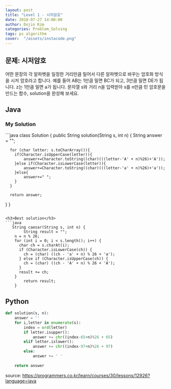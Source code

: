 ```yaml
---
layout: post
title: "Level 1 - 시저암호"
date: 2018-07-27 14:00:00
author: Dojin Kim
categories: Problem_Solving
tags: ps algorithm
cover:  "/assets/instacode.png"
---
```



<h2>문제: 시저암호</h2>

어떤 문장의 각 알파벳을 일정한 거리만큼 밀어서 다른 알파벳으로 바꾸는 암호화 방식을 시저 암호라고 합니다. 예를 들어 AB는 1만큼 밀면 BC가 되고, 3만큼 밀면 DE가 됩니다. z는 1만큼 밀면 a가 됩니다. 문자열 s와 거리 n을 입력받아 s를 n만큼 민 암호문을 만드는 함수, solution을 완성해 보세요.


## Java

<h3>My Solution</h3>
```java
class Solution {
  public String solution(String s, int n) {
      String answer = "";
      
      for (char letter: s.toCharArray()){
        if(Character.isUpperCase(letter)){
            answer+=Character.toString((char)(((letter-'A' + n)%26)+'A'));
        }else if(Character.isLowerCase(letter)){
            answer+=Character.toString((char)(((letter-'a' + n)%26)+'a'));
        }else{
            answer+=" ";
        }
      }
      
      return answer;
  }
}
```

<h3>Best solution</h3>
```java
   String caesar(String s, int n) {
        String result = "";
    n = n % 26;
    for (int i = 0; i < s.length(); i++) {
      char ch = s.charAt(i);
      if (Character.isLowerCase(ch)) {
        ch = (char) ((ch - 'a' + n) % 26 + 'a');
      } else if (Character.isUpperCase(ch)) {
        ch = (char) ((ch - 'A' + n) % 26 + 'A');
      }
      result += ch;
    }
        return result;
    }
```

## Python

```python
def solution(s, n):
    answer = ''
    for i,letter in enumerate(s):
        index = ord(letter)
        if letter.isupper():
            answer += chr((index-65+n)%26 + 65)
        elif letter.islower():
            answer += chr((index-97+n)%26 + 97)
        else:
            answer += ' '
            
    return answer
```



<bold> source: https://programmers.co.kr/learn/courses/30/lessons/12926?language=java </bold>
